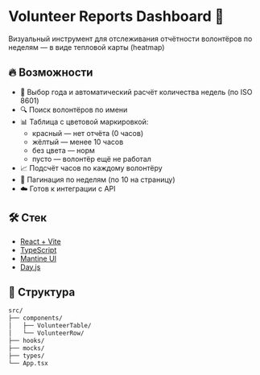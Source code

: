 # Volunteer Reports Dashboard 🧾

Визуальный инструмент для отслеживания отчётности волонтёров по неделям — в виде тепловой карты (heatmap)

## 🔥 Возможности

- 📅 Выбор года и автоматический расчёт количества недель (по ISO 8601)
- 🔍 Поиск волонтёров по имени
- 📊 Таблица с цветовой маркировкой:
    - красный — нет отчёта (0 часов)
    - жёлтый — менее 10 часов
    - без цвета — норм
    - пусто — волонтёр ещё не работал
- 📈 Подсчёт часов по каждому волонтёру
- 📆 Пагинация по неделям (по 10 на страницу)
- ☁️ Готов к интеграции с API

## 🛠️ Стек

- [React + Vite](https://vitejs.dev/)
- [TypeScript](https://www.typescriptlang.org/)
- [Mantine UI](https://mantine.dev/)
- [Day.js](https://day.js.org/)

## 📂 Структура

```bash
src/
├── components/
│   ├── VolunteerTable/
│   └── VolunteerRow/
├── hooks/
├── mocks/
├── types/
└── App.tsx
